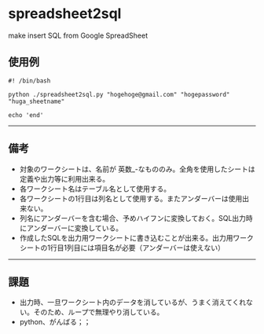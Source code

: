 spreadsheet2sql
===============

make insert SQL from Google SpreadSheet


## 使用例
```
#! /bin/bash

python ./spreadsheet2sql.py "hogehoge@gmail.com" "hogepassword" "huga_sheetname"

echo 'end'

```

-----

## 備考

- 対象のワークシートは、名前が 英数_-なもののみ。全角を使用したシートは定義や出力等に利用出来る。
- 各ワークシート名はテーブル名として使用する。
- 各ワークシートの1行目は列名として使用する。またアンダーバーは使用出来ない。
- 列名にアンダーバーを含む場合、予めハイフンに変換しておく。SQL出力時にアンダーバーに変換している。
- 作成したSQLを出力用ワークシートに書き込むことが出来る。出力用ワークシートの1行目1列目には項目名が必要（アンダーバーは使えない）

-------

## 課題

- 出力時、一旦ワークシート内のデータを消しているが、うまく消えてくれない。そのため、ループで無理やり消している。
- python、がんばる；；